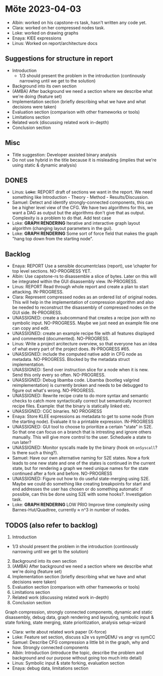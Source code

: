 # Möte 2023-04-03

- Albin: worked on his capstone-rs task, hasn't written any code yet.
- Clara: worked on her compressed nodes task.
- Loke: worked on drawing graphs
- Enaya: KlEE expressions
- Linus: Worked on report/architecture docs

## Suggestions for structure in report
- Introduction
  - 1/3 should present the problem in the introduction (continously narrowing
  until we get to the solution)
- Background into its own section
- (AMBA) After background we need a section where we describe what we're doing (feature
    set)
- Implementation section (briefly describing what we have and what decisions
    were taken)
- Evaluation section (comparison with other frameworks or tools)
- Limitations section
- Related work (discussing related work in-depth)
- Conclusion section

## Misc 
- Title suggestion: Developer assisted binary analysis
- Do not use hybrid in the title because it is misleading (implies that we're using static &
    dynamic analysis)

## DONES
- Linus: ~~Loke~~: REPORT draft of sections we want in the report. We need
  something like Introduction - Theory - Method - Results/Discussion.
- Samuel: Detect and identify strongly-connected components, this can be a
  higher level view of the CFG. We have two algorithms for this,
  we want a DAG as output but the algorithms don't give that as output.
  Complexity is a problem to do that. Add test case
- Loke: **GRAPH RENDERING** Iterative and interactive graph layout
  algorithm (changing layout parameters in the gui).
- Loke: **GRAPH RENDERING** Some sort of force field that makes the graph
  "hang top down from the starting node".

## Backlog
- Enaya: REPORT Use a sensible documentclass (report), use \chapter for top
  level sections. NO-PROGRESS YET.
- Albin: Use capstone-rs to disassemble a slice of bytes. Later on this
  will be integrated within the GUI disassembly view. IN-PROGRESS.
- Linus: REPORT Read through whole report and create a plan to start
  attacking. IN-PROGRESS.
- Clara: Represent compressed nodes as an ordered list of original nodes. This
  will help in the implementation of compression algorithm and also be needed
  to reconstruct the disassembly of compressed nodes on the GUI side. IN-PROGRESS.
- UNASSIGNED: create a subcommand that creates a recipe json with no symbolic
  input. NO-PROGRESS. Maybe we just need an example file one can copy and edit.
- UNASSIGNED: create an example recipe file with all features displayed and
  commented (documented). NO-PROGRESS.
- Linus: Write a project arcitecture overview, so that everyone has an
  idea of what every part of the project does. IN-PROGRESS #65.
- UNASSIGNED: include the computed native addr in CFG node as metadata.
  NO-PROGRESS. Blocked by the metadata struct implementation.
- UNASSIGNED: Send over instruction slice for a node when it is new. Send this
  only every so often. NO-PROGRESS.
- UNASSIGNED: Debug libamba code. Libamba (bootleg valgrind
  reimplementation) is currently broken and needs to be debugged to figure out
  what's wrong. NO-PROGRESS.
- UNASSIGNED: Rewrite recipe crate to do more syntax and semantic checks to
  catch more syntactically correct but semantically incorrect recipe files.
  Example: that the binary is statically linked etc.
- UNASSIGNED: CGC binaries. NO PROGRESS
- Enaya: Store KLEE expressions as metadata to get to some node (from the
  starting node). Evaluate it to a printable expression. IN-PROGRESS
- UNASSIGNED: GUI tool to choose to prioritize a certain "state" in S2E. So
  that one can focus on a branch that is intresting and ignore others manually.
  This will give more control to the user. Scheduele a state to run later?
- UNASSIGNED: Monitor syscalls made by the binary (hook on `onSyscall`? Is
  there such a thing?).
- Samuel: Have our own alternative naming for S2E states. Now a fork leads
  to one new state and one of the states is continued in the current state, but
  for rendering a graph we need unique names for the state continued after a
  fork and before. NO-PROGRESS
- UNASSIGNED: Figure out how to do useful state-merging using S2E. Maybe we
  could do something like creating breakpoints for start and end addresses the
  user has chosen or do something automatic if possible, can this be done using
  S2E with some hooks?. Investigation task.
- Loke: **GRAPH RENDERING** LOW PRIO Improve time complexity using
  Barnes-Hut/Quadtree, currently ≈ n^3 in number of nodes.

## TODOS (also refer to backlog)
1. Introduction
  - 1/3 should present the problem in the introduction (continously narrowing
  until we get to the solution)
2. Background into its own section
3. (AMBA) After background we need a section where we describe what we're doing (feature
    set)
4. Implementation section (briefly describing what we have and what decisions
    were taken)
5. Evaluation section (comparison with other frameworks or tools)
6. Limitations section
7. Related work (discussing related work in-depth)
8. Conclusion section

Graph compression, strongly connected components, dynamic and static disassembly,
debug data, graph rendering and layouting, symbolic input & state forking, state
merging, state prioritization, analysis setup-wizard

- Clara: write about related work paper (X-force)
- Loke: Feature set section, discuss s2e vs symQEMU vs angr vs symCC 
- Samuel: Describe CFG compression a little bit in the graph, why and
  how. Strongly connected components
- Albin: Introduction (introduce the topic, describe the problem and background
    and our purpose without going too much into detail)
- Linus: Symbolic input & state forking, evaluation section
- Enaya: debug data, limitations section



